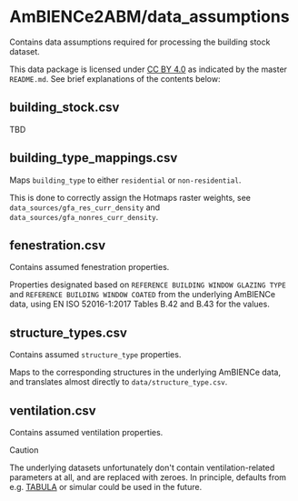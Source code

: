 # AmBIENCe2ABM/data_assumptions

Contains data assumptions required for processing the building stock dataset.

This data package is licensed under [CC BY 4.0](https://creativecommons.org/licenses/by/4.0/)
as indicated by the master `README.md`.
See brief explanations of the contents below:


## building_stock.csv

TBD


## building_type_mappings.csv

Maps `building_type` to either `residential` or `non-residential`.

This is done to correctly assign the Hotmaps raster weights,
see `data_sources/gfa_res_curr_density` and
`data_sources/gfa_nonres_curr_density`.


## fenestration.csv

Contains assumed fenestration properties.

Properties designated based on `REFERENCE BUILDING WINDOW GLAZING TYPE`
and `REFERENCE BUILDING WINDOW COATED` from the underlying AmBIENCe data,
using EN ISO 52016-1:2017 Tables B.42 and B.43 for the values.


## structure_types.csv

Contains assumed `structure_type` properties.

Maps to the corresponding structures in the underlying AmBIENCe data,
and translates almost directly to `data/structure_type.csv`.


## ventilation.csv

Contains assumed ventilation properties.

>[!CAUTION]
>The underlying datasets unfortunately don't contain ventilation-related
>parameters at all, and are replaced with zeroes.
>In principle, defaults from e.g. [TABULA](https://episcope.eu/welcome/)
>or simular could be used in the future.